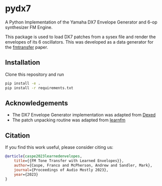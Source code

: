 # pydx7
A Python Implementation of the Yamaha DX7 Envelope Generator and 6-op synthesizer FM Engine.

This package is used to load DX7 patches from a sysex file and render the envelopes of its 6 oscillators.
This was developed as a data generator for the [fmtransfer](https://github.com/fcaspe/fmtransfer) paper.

## Installation

Clone this repository and run
```bash
pip install -e .
pip install -r requirements.txt
```

## Acknowledgements
 - The DX7 Envelope Generator implementation was adapted from [Dexed](https://github.com/asb2m10/dexed)
 - The patch unpacking routine was adapted from [learnfm](https://github.com/bwhitman/learnfm)

## Citation
If you find this work useful, please consider citing us:

```bibtex
@article{caspe2023learnedenvelopes,
    title={{FM Tone Transfer with Learned Envelopes}},
    author={Caspe, Franco and McPherson, Andrew and Sandler, Mark},
    journal={Proceedings of Audio Mostly 2023},
    year={2023}
}
```
